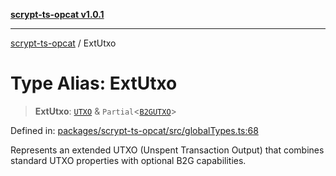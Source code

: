[**scrypt-ts-opcat v1.0.1**](../README.md)

***

[scrypt-ts-opcat](../README.md) / ExtUtxo

# Type Alias: ExtUtxo

> **ExtUtxo**: [`UTXO`](../interfaces/UTXO.md) & `Partial`\<[`B2GUTXO`](B2GUTXO.md)\>

Defined in: [packages/scrypt-ts-opcat/src/globalTypes.ts:68](https://github.com/OPCAT-Labs/ts-tools/blob/e67b8657b34dbf57f8a4f9bdf87cdc2742db16bb/packages/scrypt-ts-opcat/src/globalTypes.ts#L68)

Represents an extended UTXO (Unspent Transaction Output) that combines standard UTXO properties
with optional B2G capabilities.

